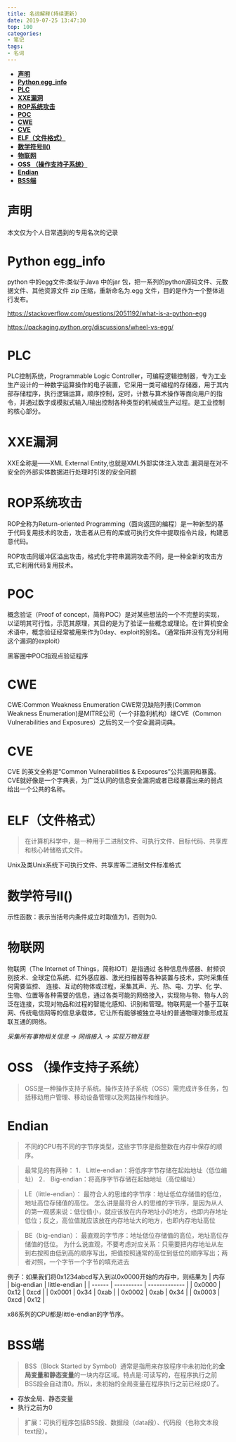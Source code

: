 ```yaml
---
title: 名词解释(持续更新)
date: 2019-07-25 13:47:30
top: 100
categories:
- 笔记
tags:
- 名词
---
```

- [**声明**](#%e5%a3%b0%e6%98%8e)
- [**Python egg_info**](#python-egginfo)
- [**PLC**](#plc)
- [**XXE漏洞**](#xxe%e6%bc%8f%e6%b4%9e)
- [**ROP系统攻击**](#rop%e7%b3%bb%e7%bb%9f%e6%94%bb%e5%87%bb)
- [**POC**](#poc)
- [**CWE**](#cwe)
- [**CVE**](#cve)
- [**ELF（文件格式）**](#elf%e6%96%87%e4%bb%b6%e6%a0%bc%e5%bc%8f)
- [**数学符号Ⅱ()**](#%e6%95%b0%e5%ad%a6%e7%ac%a6%e5%8f%b7%e2%85%a1)
- [**物联网**](#%e7%89%a9%e8%81%94%e7%bd%91)
- [**OSS （操作支持子系统）**](#oss-%e6%93%8d%e4%bd%9c%e6%94%af%e6%8c%81%e5%ad%90%e7%b3%bb%e7%bb%9f)
- [**Endian**](#endian)
- [**BSS端**](#bss%e7%ab%af)
# **声明**
本文仅为个人日常遇到的专用名次的记录

# **Python egg_info**
python 中的egg文件:类似于Java 中的jar 包，把一系列的python源码文件、元数据文件、其他资源文件 zip 压缩，重新命名为.egg 文件，目的是作为一个整体进行发布。

https://stackoverflow.com/questions/2051192/what-is-a-python-egg

https://packaging.python.org/discussions/wheel-vs-egg/


# **PLC**
PLC控制系统，Programmable Logic Controller，可编程逻辑控制器，专为工业生产设计的一种数字运算操作的电子装置，它采用一类可编程的存储器，用于其内部存储程序，执行逻辑运算，顺序控制，定时，计数与算术操作等面向用户的指令，并通过数字或模拟式输入/输出控制各种类型的机械或生产过程。是工业控制的核心部分。


# **XXE漏洞**
XXE全称是——XML External Entity,也就是XML外部实体注入攻击.漏洞是在对不安全的外部实体数据进行处理时引发的安全问题

# **ROP系统攻击**
ROP全称为Return-oriented Programming（面向返回的编程）是一种新型的基于代码复用技术的攻击，攻击者从已有的库或可执行文件中提取指令片段，构建恶意代码。

ROP攻击同缓冲区溢出攻击，格式化字符串漏洞攻击不同，是一种全新的攻击方式,它利用代码复用技术。

# **POC**
概念验证（Proof of concept，简称POC）是对某些想法的一个不完整的实现，以证明其可行性，示范其原理，其目的是为了验证一些概念或理论。在计算机安全术语中，概念验证经常被用来作为0day、exploit的别名。（通常指并没有充分利用这个漏洞的exploit）

黑客圈中POC指观点验证程序

# **CWE**
CWE:Common Weakness Enumeration
CWE常见缺陷列表(Common Weakness Enumeration)是MITRE公司（一个非盈利机构）继CVE（Common Vulnerabilities and Exposures）之后的又一个安全漏洞词典。

# **CVE**
CVE 的英文全称是“Common Vulnerabilities & Exposures”公共漏洞和暴露。CVE就好像是一个字典表，为广泛认同的信息安全漏洞或者已经暴露出来的弱点给出一个公共的名称。

# **ELF（文件格式）**
> 在计算机科学中，是一种用于二进制文件、可执行文件、目标代码、共享库和核心转储格式文件。

Unix及类Unix系统下可执行文件、共享库等二进制文件标准格式
# **数学符号Ⅱ()**
示性函数：表示当括号内条件成立时取值为1，否则为0.

# **物联网**
物联网（The Internet of Things，简称IOT）是指通过 各种信息传感器、射频识别技术、全球定位系统、红外感应器、激光扫描器等各种装置与技术，实时采集任何需要监控、 连接、互动的物体或过程，采集其声、光、热、电、力学、化 学、生物、位置等各种需要的信息，通过各类可能的网络接入，实现物与物、物与人的泛在连接，实现对物品和过程的智能化感知、识别和管理。物联网是一个基于互联网、传统电信网等的信息承载体，它让所有能够被独立寻址的普通物理对象形成互联互通的网络。

*采集所有事物相关信息 → 网络接入 → 实现万物互联*


# **OSS （操作支持子系统）**
> OSS是一种操作支持子系统。操作支持子系统（OSS）需完成许多任务，包括移动用户管理、移动设备管理以及网路操作和维护。
> 
# **Endian**
> 不同的CPU有不同的字节序类型，这些字节序是指整数在内存中保存的顺序。

> 最常见的有两种：
1． Little-endian：将低序字节存储在起始地址（低位编址）
2． Big-endian：将高序字节存储在起始地址（高位编址）

> LE（little-endian）：
最符合人的思维的字节序：地址低位存储值的低位，地址高位存储值的高位。
怎么讲是最符合人的思维的字节序，是因为从人的第一观感来说：低位值小，就应该放在内存地址小的地方，也即内存地址低位；反之，高位值就应该放在内存地址大的地方，也即内存地址高位

> BE（big-endian）：
最直观的字节序：地址低位存储值的高位，地址高位存储值的低位。
为什么说直观，不要考虑对应关系：只需要把内存地址从左到右按照由低到高的顺序写出，把值按照通常的高位到低位的顺序写出；两者对照，一个字节一个字节的填充进去

例子：如果我们将0x1234abcd写入到以0x0000开始的内存中，则结果为
| 内存   | big-endian | little-endian |
| ------ | ---------- | ------------- |
| 0x0000 | 0x12       | 0xcd          |
| 0x0001 | 0x34       | 0xab          |
| 0x0002 | 0xab       | 0x34          |
| 0x0003 | 0xcd       | 0x12          |

x86系列的CPU都是little-endian的字节序。


# **BSS端**
> BSS（Block Started by Symbol）通常是指用来存放程序中未初始化的**全局变量和静态变量**的一块内存区域。特点是:可读写的，在程序执行之前BSS段会自动清0。所以，未初始的全局变量在程序执行之前已经成0了。

- 存放全局、静态变量
- 执行之前为0

> 扩展：可执行程序包括BSS段、数据段（data段）、代码段（也称文本段text段）。
